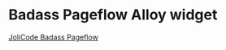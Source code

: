 # Badass Pageflow Alloy widget

[JoliCode Badass Pageflow](https://github.com/jolicode/Badass-Pageflow)
